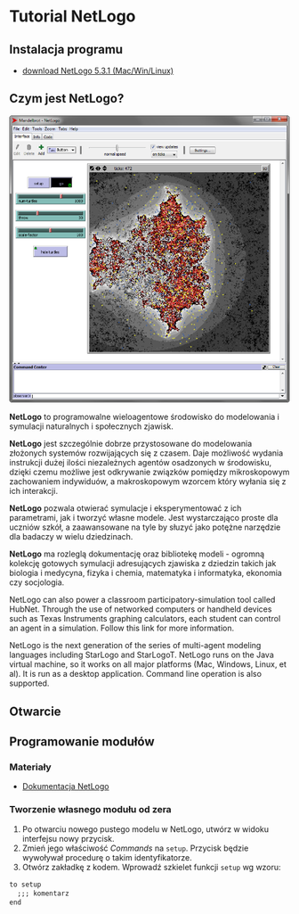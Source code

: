 # Tutorial NetLogo

## Instalacja programu

- [download NetLogo 5.3.1 (Mac/Win/Linux)](https://ccl.northwestern.edu/netlogo/5.3.1/)

## Czym jest NetLogo?

![Przykładowa symulacja w NetLogo](/images/screen01.png)

**NetLogo** to programowalne wieloagentowe środowisko do modelowania i symulacji naturalnych i społecznych zjawisk.

**NetLogo** jest szczególnie dobrze przystosowane do modelowania złożonych systemów rozwijających się z czasem. Daje możliwość wydania instrukcji dużej ilości niezależnych agentów osadzonych w środowisku, dzięki czemu możliwe jest odkrywanie związków pomiędzy mikroskopowym zachowaniem indywiduów, a makroskopowym wzorcem który wyłania się z ich interakcji.

**NetLogo** pozwala otwierać symulacje i eksperymentować z ich parametrami, jak i tworzyć własne modele. Jest wystarczająco proste dla uczniów szkół, a zaawansowane na tyle by słuzyć jako potężne narzędzie dla badaczy w wielu dziedzinach.

**NetLogo** ma rozleglą dokumentację oraz bibliotekę modeli - ogromną kolekcję gotowych symulacji adresujących zjawiska z dziedzin takich jak biologia i medycyna, fizyka i chemia, matematyka i informatyka, ekonomia czy socjologia.

NetLogo can also power a classroom participatory-simulation tool called HubNet. Through the use of networked computers or handheld devices such as Texas Instruments graphing calculators, each student can control an agent in a simulation. Follow this link for more information.

NetLogo is the next generation of the series of multi-agent modeling languages including StarLogo and StarLogoT. NetLogo runs on the Java virtual machine, so it works on all major platforms (Mac, Windows, Linux, et al). It is run as a desktop application. Command line operation is also supported. 


## Otwarcie 

## Programowanie modułów

### Materiały

- [Dokumentacja NetLogo](https://ccl.northwestern.edu/netlogo/docs/)

### Tworzenie własnego modułu od zera

1. Po otwarciu nowego pustego modelu w NetLogo, utwórz w widoku interfejsu nowy przycisk.
1. Zmień jego właściwość _Commands_ na `setup`. Przycisk będzie wywoływał procedurę o takim identyfikatorze.
1. Otwórz zakładkę z kodem. Wprowadź szkielet funkcji `setup` wg wzoru:
```NetLogo
to setup
  ;;; komentarz
end
```
